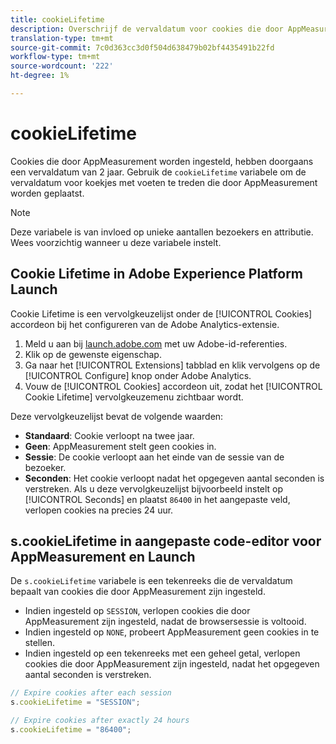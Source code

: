 ```yaml
---
title: cookieLifetime
description: Overschrijf de vervaldatum voor cookies die door AppMeasurement worden gemaakt.
translation-type: tm+mt
source-git-commit: 7c0d363cc3d0f504d638479b02bf4435491b22fd
workflow-type: tm+mt
source-wordcount: '222'
ht-degree: 1%

---
```



# cookieLifetime

Cookies die door AppMeasurement worden ingesteld, hebben doorgaans een vervaldatum van 2 jaar. Gebruik de `cookieLifetime` variabele om de vervaldatum voor koekjes met voeten te treden die door AppMeasurement worden geplaatst.

>[!NOTE]
>
>Deze variabele is van invloed op unieke aantallen bezoekers en attributie. Wees voorzichtig wanneer u deze variabele instelt.

## Cookie Lifetime in Adobe Experience Platform Launch

Cookie Lifetime is een vervolgkeuzelijst onder de [!UICONTROL Cookies] accordeon bij het configureren van de Adobe Analytics-extensie.

1. Meld u aan bij [launch.adobe.com](https://launch.adobe.com) met uw Adobe-id-referenties.
2. Klik op de gewenste eigenschap.
3. Ga naar het [!UICONTROL Extensions] tabblad en klik vervolgens op de [!UICONTROL Configure] knop onder Adobe Analytics.
4. Vouw de [!UICONTROL Cookies] accordeon uit, zodat het [!UICONTROL Cookie Lifetime] vervolgkeuzemenu zichtbaar wordt.

Deze vervolgkeuzelijst bevat de volgende waarden:

* **Standaard**: Cookie verloopt na twee jaar.
* **Geen**: AppMeasurement stelt geen cookies in.
* **Sessie**: De cookie verloopt aan het einde van de sessie van de bezoeker.
* **Seconden**: Het cookie verloopt nadat het opgegeven aantal seconden is verstreken. Als u deze vervolgkeuzelijst bijvoorbeeld instelt op [!UICONTROL Seconds] en plaatst `86400` in het aangepaste veld, verlopen cookies na precies 24 uur.

## s.cookieLifetime in aangepaste code-editor voor AppMeasurement en Launch

De `s.cookieLifetime` variabele is een tekenreeks die de vervaldatum bepaalt van cookies die door AppMeasurement zijn ingesteld.

* Indien ingesteld op `SESSION`, verlopen cookies die door AppMeasurement zijn ingesteld, nadat de browsersessie is voltooid.
* Indien ingesteld op `NONE`, probeert AppMeasurement geen cookies in te stellen.
* Indien ingesteld op een tekenreeks met een geheel getal, verlopen cookies die door AppMeasurement zijn ingesteld, nadat het opgegeven aantal seconden is verstreken.

```js
// Expire cookies after each session
s.cookieLifetime = "SESSION";

// Expire cookies after exactly 24 hours
s.cookieLifetime = "86400";
```
